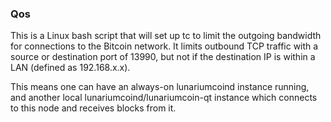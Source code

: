 ### Qos ###

This is a Linux bash script that will set up tc to limit the outgoing bandwidth for connections to the Bitcoin network. It limits outbound TCP traffic with a source or destination port of 13990, but not if the destination IP is within a LAN (defined as 192.168.x.x).

This means one can have an always-on lunariumcoind instance running, and another local lunariumcoind/lunariumcoin-qt instance which connects to this node and receives blocks from it.
